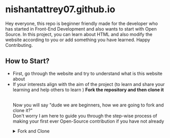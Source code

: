 # nishantattrey07.github.io
Hey everyone, this repo is beginner friendly made for the developer who has started in Front-End Development and also wants to start with Open Source. In this project, you can learn about HTML and also modify the website according to you or add something you have learned.
Happy Contributing.
<br>
<h2>How to Start?</h2>
<ul>
<li>First, go through the website and try to understand what is this website about</li>
<li>
If your interests align with the aim of the project (to learn and share your learning and help others to learn ) <b>Fork the repository and then clone it</b></li>
<br>
<p>Now you will say "dude we are beginners, how we are going to fork and clone it?" 
<br>Don't worry  I am here to guide you through the step-wise process of making your first ever Open-Source contribution if you have not already</p>
<aside>
<details>
<summary>Fork and Clone </summary>
<ol>
<li>Forking the Repository</li>
<br>
<br>Go to the repository and At the top mid right of the repository their is an option of fork, click it and fork the repository
<figure>
<img src="img/step0.png" alt="Forking repository" width="456" height="71">
</figure>
</ol>

</details>
</aside>
</ul>
